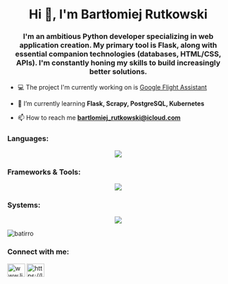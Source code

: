 <h1 align="center">Hi 👋, I'm Bartłomiej Rutkowski</h1>
<h3 align="center">I'm an ambitious Python developer specializing in web application creation. My primary tool is Flask, along with essential companion technologies (databases, HTML/CSS, APIs). I'm constantly honing my skills to build increasingly better solutions.</h3>

- 💻 The project I'm currently working on is [Google Flight Assistant](https://github.com/Batirro/google-flight-scraper)

- 🌱 I’m currently learning **Flask, Scrapy, PostgreSQL, Kubernetes**

- 📫 How to reach me **bartlomiej_rutkowski@icloud.com**

<h3 align="left">Languages:</h3>
<p align="center">
  <a href="https://skillicons.dev">
    <img src="https://skillicons.dev/icons?i=py,html,css,cpp,java,postgres,lua" />
  </a>
</p>

<h3 align="left">Frameworks & Tools:</h3>
<p align="center">
  <a href="https://skillicons.dev">
    <img src="https://skillicons.dev/icons?i=flask,git,docker" />
  </a>
</p>


<h3 align="left">Systems:</h3>
<p align="center">
  <a href="https://skillicons.dev">
    <img src="https://skillicons.dev/icons?i=windows,linux" />
  </a>
</p>

<p><img align="center" src="https://github-readme-stats.vercel.app/api/top-langs?username=batirro&show_icons=true&theme=onedark&locale=en&layout=compact" alt="batirro" /></p>

<h3 align="left">Connect with me:</h3>
<p align="left">
<a href="https://linkedin.com/in/www.linkedin.com/in/bartłomiej-rutkowski-7a609a2b5" target="blank"><img align="center" src="https://raw.githubusercontent.com/rahuldkjain/github-profile-readme-generator/master/src/images/icons/Social/linked-in-alt.svg" alt="www.linkedin.com/in/bartłomiej-rutkowski-7a609a2b5" height="30" width="40" /></a>
<a href="https://www.leetcode.com/https://leetcode.com/u/bartlomiej_rutkowski/" target="blank"><img align="center" src="https://raw.githubusercontent.com/rahuldkjain/github-profile-readme-generator/master/src/images/icons/Social/leet-code.svg" alt="https://leetcode.com/u/bartlomiej_rutkowski/" height="30" width="40" /></a>
</p>

